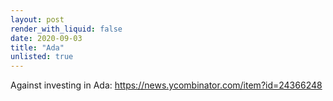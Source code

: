 ```yaml
---
layout: post
render_with_liquid: false
date: 2020-09-03
title: "Ada"
unlisted: true
---
```


Against investing in Ada:
<https://news.ycombinator.com/item?id=24366248>
